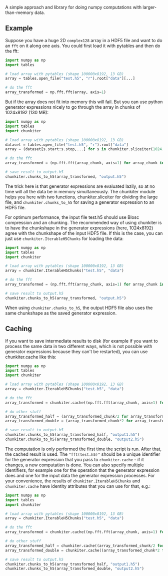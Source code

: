 A simple approach and library for doing numpy computations with larger-than-memory data.

Example
-------

Suppose you have a huge 2D `complex128` array in a HDF5 file and want to do an `fft` on it along one axis.
You could first load it with pytables and then do the fft:

```python
import numpy as np
import tables

# load array with pytables (shape 100000x8192, 13 GB)
array = tables.open_file("test.h5", "r").root["data"][...]

# do the fft
array_transformed = np.fft.fft(array, axis=1)
```

But if the array does not fit into memory this will fail. But you can use python generator expressions nicely to go through the array in chunks of 1024x8192 (130 MB):

```python
import numpy as np
import tables
import chunkiter

# load array with pytables (shape 100000x8192, 13 GB)
dataset = tables.open_file("test.h5", "r").root["data"]
array = (dataset[s.start:s.stop,...] for s in chunkiter.sliceiter(1024, dataset.shape[0]))

# do the fft
array_transformed = (np.fft.fft(array_chunk, axis=1) for array_chunk in array)

# save result to output.h5
chunkiter.chunks_to_h5(array_transformed, "output.h5")
```

The trick here is that generator expressions are evaluated lazily, so at no time will all the data be in memory simultaneously.
The chunkiter module helps you here with two functions, chunkiter.sliceiter for dividing the large file, and `chunkiter.chunks_to_h5`
for saving a generator expression to an HDF5 file.

For optimum performance, the input file test.h5 should use Blosc compression and an chunking.
The recommended way of using chunkiter is to have the chunkshape in the generator expressions (here, 1024x8192) agree with the chunkshape of the input HDF5 file.
If this is the case, you can just use `chunkiter.IterableH5Chunks` for loading the data:

```python
import numpy as np
import tables
import chunkiter

# load array with pytables (shape 100000x8192, 13 GB)
array = chunkiter.IterableH5Chunks("test.h5", "data")

# do the fft
array_transformed = (np.fft.fft(array_chunk, axis=1) for array_chunk in array)

# save result to output.h5
chunkiter.chunks_to_h5(array_transformed, "output.h5")
```

When using `chunkiter.chunks_to_h5`, the output HDF5 file also uses the same chunkshape as the saved generator expression.

Caching
-------

If you want to save intermediate results to disk (for example if you want to process the same data in two different ways, which is not possible with generator expressions because they can't be restarted), you can use chunkiter.cache like this:

```python
import numpy as np
import tables
import chunkiter

# load array with pytables (shape 100000x8192, 13 GB)
array = chunkiter.IterableH5Chunks("test.h5", "data")

# do the fft
array_transformed = chunkiter.cache((np.fft.fft(array_chunk, axis=1) for array_chunk in array), "fft(test.h5)")

# do other stuff
array_transformed_half = (array_transformed_chunk/2 for array_transformed_chunk in array_transformed)
array_transformed_double = (array_transformed_chunk*2 for array_transformed_chunk in array_transformed)

# save result to output.h5
chunkiter.chunks_to_h5(array_transformed_half, "output1.h5")
chunkiter.chunks_to_h5(array_transformed_double, "output2.h5")
```

The computation is only performed the first time the script is run. After that, the cached result is used. The `"fft(test.h5)"` should be a unique identifier for the generator expression that you pass to `chunkiter.cache` -  if it changes, a new computation is done. You can also specify multiple identifiers, for example one for the operation that the generator expression does and one for the input data the generator expression processes.
For your convenience, the results of `chunkiter.IterableH5Chunks` and `chunkiter.cache` have identity attributes that you can use for that, e.g.:

```python
import numpy as np
import tables
import chunkiter

# load array with pytables (shape 100000x8192, 13 GB)
array = chunkiter.IterableH5Chunks("test.h5", "data")

# do the fft
array_transformed = chunkiter.cache((np.fft.fft(array_chunk, axis=1) for array_chunk in array), "fft", array.identity)

# do other stuff
array_transformed_half = chunkiter.cache((array_transformed_chunk/2 for array_transformed_chunk in array_transformed), "half", array_transformed.identity)
array_transformed_double = chunkiter.cache((array_transformed_chunk*2 for array_transformed_chunk in array_transformed), "half", array_transformed.identity)

# save result to output.h5
chunkiter.chunks_to_h5(array_transformed_half, "output1.h5")
chunkiter.chunks_to_h5(array_transformed_double, "output2.h5")
```
